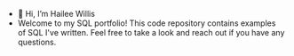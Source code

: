 - 👋 Hi, I’m Hailee Willis
- Welcome to my SQL portfolio! This code repository contains examples of SQL I've written. Feel free to take a look and reach out if you have any questions.

